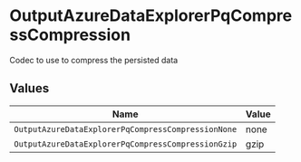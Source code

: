 # OutputAzureDataExplorerPqCompressCompression

Codec to use to compress the persisted data


## Values

| Name                                               | Value                                              |
| -------------------------------------------------- | -------------------------------------------------- |
| `OutputAzureDataExplorerPqCompressCompressionNone` | none                                               |
| `OutputAzureDataExplorerPqCompressCompressionGzip` | gzip                                               |